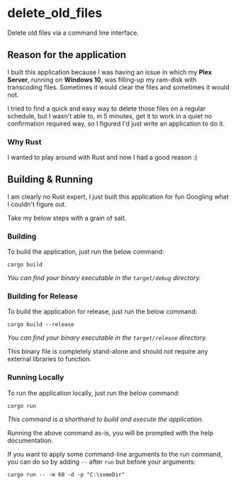 # delete_old_files
Delete old files via a command line interface.

## Reason for the application
I built this application because I was having an issue in which my **Plex Server**, running on **Windows 10**, was filling-up my ram-disk with transcoding files. Sometimes it would clear the files and sometimes it would not.

I tried to find a quick and easy way to delete those files on a regular schedule, but I wasn't able to, in 5 minutes, get it to work in a quiet no confirmation required way, so I figured I'd just write an application to do it.

### Why Rust
I wanted to play around with Rust and now I had a good reason :)

## Building & Running
I am clearly no Rust expert, I just built this application for fun Googling what I couldn't figure out.

Take my below steps with a grain of salt.

### Building
To build the application, just run the below command:

`cargo build`

*You can find your binary executable in the `target/debug` directory.*

### Building for Release
To build the application for release, just run the below command:

`cargo build --release`

*You can find your binary executable in the `target/release` directory.*

This binary file is completely stand-alone and should not require any external libraries to function.

### Running Locally
To run the application locally, just run the below command:

`cargo run`

*This command is a shorthand to build and execute the application.*

Running the above command as-is, you will be prompted with the help documentation.

If you want to apply some command-line arguments to the run command, you can do so by adding ` -- ` after `run` but before your arguments:

`cargo run -- -m 60 -d -p "C:\someDir"`
